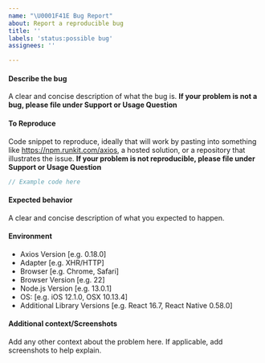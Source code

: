 ```yaml
---
name: "\U0001F41E Bug Report"
about: Report a reproducible bug
title: ''
labels: 'status:possible bug'
assignees: ''

---
```


<!-- Click "Preview" for a more readable version --

Please read and follow the instructions before submitting an issue:

- Read all our documentation, especially the [README](https://github.com/axios/axios/blob/master/README.md). It may contain information that helps you solve your issue.
- Ensure your issue isn't already [reported](https://github.com/axios/axios/issues?utf8=%E2%9C%93&q=is%3Aissue).
- If you aren't sure that the issue is caused by Axios or you just need help, please use [Stack Overflow](https://stackoverflow.com/questions/tagged/axios) or [our chat](https://gitter.im/mzabriskie/axios).
- If you're reporting a bug, ensure it isn't already fixed in the latest Axios version.
- Don't remove any title of the issue template, or it will be treated as invalid by the bot.

⚠️👆 Feel free to these instructions before submitting the issue 👆⚠️
-->

#### Describe the bug
A clear and concise description of what the bug is. **If your problem is not a bug, please file under Support or Usage Question**

#### To Reproduce
Code snippet to reproduce, ideally that will work by pasting into something like https://npm.runkit.com/axios, a hosted solution, or a repository that illustrates the issue. **If your problem is not reproducible, please file under Support or Usage Question**

```js
// Example code here
```

#### Expected behavior
A clear and concise description of what you expected to happen.

#### Environment
 - Axios Version [e.g. 0.18.0]
 - Adapter [e.g. XHR/HTTP]
 - Browser [e.g. Chrome, Safari]
 - Browser Version [e.g. 22]
 - Node.js Version [e.g. 13.0.1]
 - OS: [e.g. iOS 12.1.0, OSX 10.13.4]
 - Additional Library Versions [e.g. React 16.7, React Native 0.58.0]

#### Additional context/Screenshots
Add any other context about the problem here. If applicable, add screenshots to help explain.
